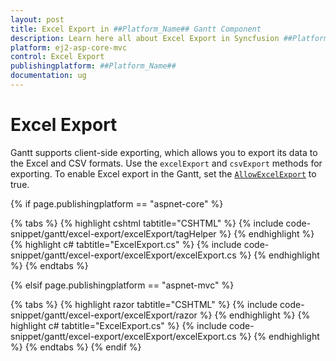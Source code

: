 ```yaml
---
layout: post
title: Excel Export in ##Platform_Name## Gantt Component
description: Learn here all about Excel Export in Syncfusion ##Platform_Name## Gantt component of Syncfusion Essential JS 2 and more.
platform: ej2-asp-core-mvc
control: Excel Export
publishingplatform: ##Platform_Name##
documentation: ug
---
```



# Excel Export

Gantt supports client-side exporting, which allows you to export its data to the Excel and CSV formats. Use the `excelExport` and `csvExport` methods for exporting. To enable Excel export in the Gantt, set the [`AllowExcelExport`](https://help.syncfusion.com/cr/cref_files/aspnetcore-js2/Syncfusion.EJ2~Syncfusion.EJ2.Gantt.Gantt~AllowExcelExport.html) to true.

{% if page.publishingplatform == "aspnet-core" %}

{% tabs %}
{% highlight cshtml tabtitle="CSHTML" %}
{% include code-snippet/gantt/excel-export/excelExport/tagHelper %}
{% endhighlight %}
{% highlight c# tabtitle="ExcelExport.cs" %}
{% include code-snippet/gantt/excel-export/excelExport/excelExport.cs %}
{% endhighlight %}
{% endtabs %}

{% elsif page.publishingplatform == "aspnet-mvc" %}

{% tabs %}
{% highlight razor tabtitle="CSHTML" %}
{% include code-snippet/gantt/excel-export/excelExport/razor %}
{% endhighlight %}
{% highlight c# tabtitle="ExcelExport.cs" %}
{% include code-snippet/gantt/excel-export/excelExport/excelExport.cs %}
{% endhighlight %}
{% endtabs %}
{% endif %}